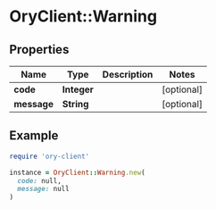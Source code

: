 # OryClient::Warning

## Properties

| Name | Type | Description | Notes |
| ---- | ---- | ----------- | ----- |
| **code** | **Integer** |  | [optional] |
| **message** | **String** |  | [optional] |

## Example

```ruby
require 'ory-client'

instance = OryClient::Warning.new(
  code: null,
  message: null
)
```


